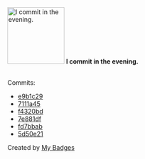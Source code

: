 <img src="https://my-badges.github.io/my-badges/evening-commits.png" alt="I commit in the evening." title="I commit in the evening." width="128">
<strong>I commit in the evening.</strong>
<br><br>

Commits:

- <a href="https://github.com/mayannaoliveira/readme-widget-hub/commit/e9b1c29cbd51ee229261ac038be7051092a5730a">e9b1c29</a>
- <a href="https://github.com/mayannaoliveira/hackerearth-programming/commit/7111a4519b67d92ec69ebbab5425c4be94f3cd10">7111a45</a>
- <a href="https://github.com/mayannaoliveira/mayannaoliveira/commit/f4320bdb65acae1d5c0f150ff6bb3a1ccaedfe4f">f4320bd</a>
- <a href="https://github.com/mayannaoliveira/mayannaoliveira/commit/7e881dfa269d9f21baa02e1d726b843af46d29ee">7e881df</a>
- <a href="https://github.com/mayannaoliveira/mayannaoliveira/commit/fd7bbab30e7094814218400647f58be90c3a94d9">fd7bbab</a>
- <a href="https://github.com/mayannaoliveira/mayannaoliveira/commit/5d50e2149cf5a15db83c0d4f6cd80af9794dc5a1">5d50e21</a>


Created by <a href="https://github.com/my-badges/my-badges">My Badges</a>
